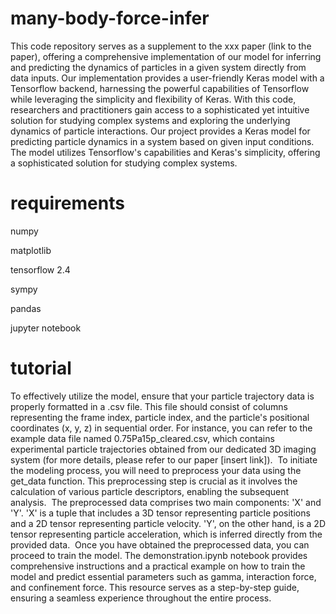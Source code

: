 # many-body-force-infer
This code repository serves as a supplement to the xxx paper (link to the paper), offering a comprehensive implementation of our model for inferring and predicting the dynamics of particles in a given system directly from data inputs. Our implementation provides a user-friendly Keras model with a Tensorflow backend, harnessing the powerful capabilities of Tensorflow while leveraging the simplicity and flexibility of Keras. With this code, researchers and practitioners gain access to a sophisticated yet intuitive solution for studying complex systems and exploring the underlying dynamics of particle interactions.
​
Our project provides a Keras model for predicting particle dynamics in a system based on given input conditions. The model utilizes Tensorflow's capabilities and Keras's simplicity, offering a sophisticated solution for studying complex systems.

# requirements
numpy

matplotlib

tensorflow 2.4

sympy

pandas

jupyter notebook 

# tutorial
To effectively utilize the model, ensure that your particle trajectory data is properly formatted in a .csv file. This file should consist of columns representing the frame index, particle index, and the particle's positional coordinates (x, y, z) in sequential order. For instance, you can refer to the example data file named 0.75Pa15p_cleared.csv, which contains experimental particle trajectories obtained from our dedicated 3D imaging system (for more details, please refer to our paper [insert link]).
​
To initiate the modeling process, you will need to preprocess your data using the get_data function. This preprocessing step is crucial as it involves the calculation of various particle descriptors, enabling the subsequent analysis.
​
The preprocessed data comprises two main components: 'X' and 'Y'. 'X' is a tuple that includes a 3D tensor representing particle positions and a 2D tensor representing particle velocity. 'Y', on the other hand, is a 2D tensor representing particle acceleration, which is inferred directly from the provided data.
​
Once you have obtained the preprocessed data, you can proceed to train the model. The demonstration.ipynb notebook provides comprehensive instructions and a practical example on how to train the model and predict essential parameters such as gamma, interaction force, and confinement force. This resource serves as a step-by-step guide, ensuring a seamless experience throughout the entire process.
